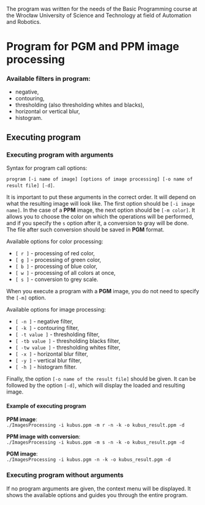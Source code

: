 The program was written for the needs of the Basic Programming course at the Wrocław University of Science and 
Technology at field of Automation and Robotics.

# Program for PGM and PPM image processing
### Available filters in program:
* negative,
* contouring,
* thresholding (also thresholding whites and blacks),
* horizontal or vertical blur,
* histogram.

## Executing program
### Executing program with arguments
Syntax for program call options:

`program [-i name of image] [options of image processing] [-o name of result file] [-d]`.

It is important to put these arguments in the correct order. It will depend on what the resulting image will look like.
The first option should be `[-i image name]`. In the case of a **PPM** image, the next option should be `[-m color]`. 
It allows you to choose the color on which the operations will be performed, and if you specify the `s` option after it,
 a conversion to gray will be done. The file after such conversion should be saved in **PGM** format.

Available options for color processing:
* `[ r ]` - processing of red color,
* `[ g ]` - processing of green color,
* `[ b ]` - processing of blue color,
* `[ w ]` - processing of all colors at once,
* `[ s ]` - conversion to grey scale.

When you execute a program with a **PGM** image, you do not need to specify the `[-m]` option.

Available options for image processing:
* `[ -n ]` - negative filter,
* `[ -k ]` - contouring filter,
* `[ -t value ]` - thresholding filter,
* `[ -tb value ]` - thresholding blacks filter,
* `[ -tw value ]` - thresholding whites filter,
* `[ -x ]` - horizontal blur filter,
* `[ -y ]` - vertical blur filter,
* `[ -h ]` - histogram filter.

Finally, the option `[-o name of the result file]` should be given. It can be followed by the option `[-d]`, 
which will display the loaded and resulting image.

#### Example of executing program
**PPM image**:  
`./ImagesProcessing -i kubus.ppm -m r -n -k -o kubus_result.ppm -d`

**PPM image with conversion**:  
`./ImagesProcessing -i kubus.ppm -m s -n -k -o kubus_result.pgm -d`

**PGM image**:  
`./ImagesProcessing -i kubus.pgm -n -k -o kubus_result.pgm -d`

### Executing program without arguments
If no program arguments are given, the context menu will be displayed. It shows the available options and guides you 
through the entire program.